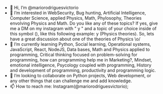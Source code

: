- 👋 Hi, I’m @mariorodriguesvictorio
- 👀 I’m interested in WebSecurity, Bug hunting, Artificial Intelligence, Computer Science, applied Physics, Math, Phylosophy, Theories envolving Physics and Math. Do you like any of these topics? If yes, give me a DM on my instagram with " y " and a topic of your choice inside of this symbol (), like this following example: y (Physics theories). So, lets have a great discussion about one of the theories of Physics \o/
- 🌱 I’m currently learning Python, Social learning, Operational systems, JavaScript, React, NodeJS, Data bases, Math and Physics applied to programming, Critical thinking focused on problem-solving for programming, how can programming help me in Marketing?, Mindset, emotional intelligence, Psycology coupled with programming, History and development of programming, productivity and programming logic. 
- 💞️ I’m looking to collaborate on Python projects, Web development, or any other things that can challenge me and add knowledge.
- 📫 How to reach me: Instagram(@mariorodriguesvictorio);

<!---
mariorodriguesvictorio/mariorodriguesvictorio is a ✨ special ✨ repository because its `README.md` (this file) appears on your GitHub profile.
You can click the Preview link to take a look at your changes.
--->
